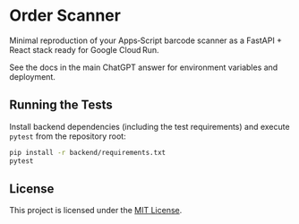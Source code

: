 # Order Scanner

Minimal reproduction of your Apps‑Script barcode scanner as a FastAPI + React stack ready for Google Cloud Run.

See the docs in the main ChatGPT answer for environment variables and deployment.

## Running the Tests

Install backend dependencies (including the test requirements) and execute `pytest` from the repository root:

```bash
pip install -r backend/requirements.txt
pytest
```

## License

This project is licensed under the [MIT License](LICENSE).
